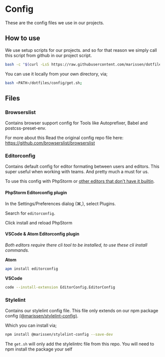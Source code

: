 # Config

These are the config files we use in our projects.

## How to use

We use setup scripts for our projects.
and so for that reason we simply call this script from github in our project script.

```bash
bash -c "$(curl -LsS https://raw.githubusercontent.com/marissen/dotfiles/master/config/get.sh)";
```

You can use it locally from your own directory, via;

```bash
bash <PATH>/dotfiles/config/get.sh;
```

## Files

### Browserslist

Contains browser support config for Tools like Autoprefixer, Babel and postcss-preset-env.

For more about this
Read the original config repo file here: https://github.com/browserslist/browserslist

### Editorconfig

Contains default config for editor formating between users and editors.
This super useful when working with teams.
And pretty much a must for us.

To use this config with PhpStorm or [other editors that don't have it builtin](https://editorconfig.org/#download).

#### PhpStorm Editorconfig plugin

In the Settings/Preferences dialog (⌘,), select Plugins.

Search for `editorconfig`.

Click install and reload PhpStorm

#### VSCode & Atom Editorconfig plugin

_Both editors require there cli tool to be installed,_
_to use these cli install commands._

**Atom**

```bash
apm install editorconfig
```

**VSCode**

```bash
code --install-extension EditorConfig.EditorConfig
```

### Stylelint

Contains our stylelint config file.
This file only extends on our npm package config
[(@marissen/stylelint-config)](https://www.npmjs.com/package/@marissen/stylelint-config).

Which you can install via;

```bash
npm install @marissen/stylelint-config --save-dev
```

The `get.sh` will only add the stylelintrc file from this repo.
You will need to npm install the package your self
